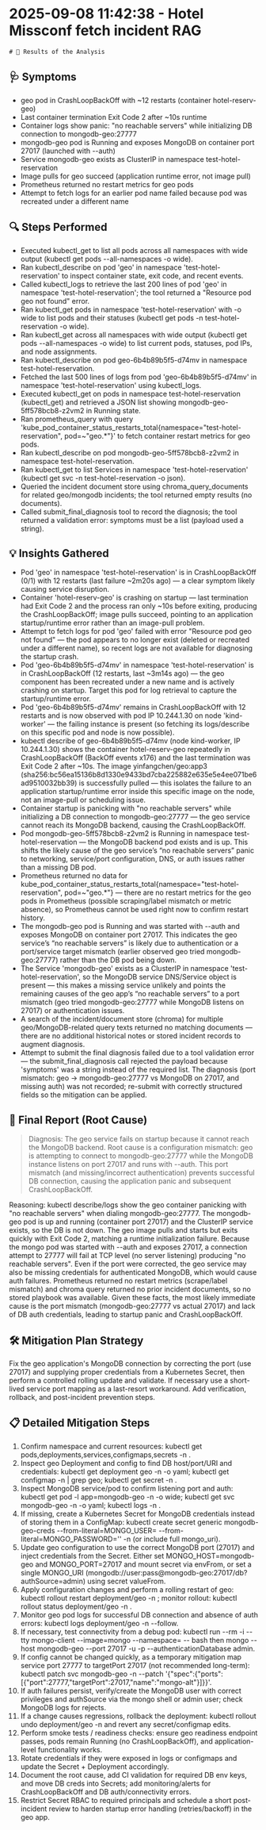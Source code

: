# 2025-09-08 11:42:38 - Hotel Missconf fetch incident RAG

    # 📝 Results of the Analysis

## 🩺 Symptoms
- geo pod in CrashLoopBackOff with ~12 restarts (container hotel-reserv-geo)
- Last container termination Exit Code 2 after ~10s runtime
- Container logs show panic: "no reachable servers" while initializing DB connection to mongodb-geo:27777
- mongodb-geo pod is Running and exposes MongoDB on container port 27017 (launched with --auth)
- Service mongodb-geo exists as ClusterIP in namespace test-hotel-reservation
- Image pulls for geo succeed (application runtime error, not image pull)
- Prometheus returned no restart metrics for geo pods
- Attempt to fetch logs for an earlier pod name failed because pod was recreated under a different name

## 🔍 Steps Performed
- Executed kubectl_get to list all pods across all namespaces with wide output (kubectl get pods --all-namespaces -o wide).
- Ran kubectl_describe on pod 'geo' in namespace 'test-hotel-reservation' to inspect container state, exit code, and recent events.
- Called kubectl_logs to retrieve the last 200 lines of pod 'geo' in namespace 'test-hotel-reservation'; the tool returned a "Resource pod geo not found" error.
- Ran kubectl_get pods in namespace 'test-hotel-reservation' with -o wide to list pods and their statuses (kubectl get pods -n test-hotel-reservation -o wide).
- Ran kubectl_get across all namespaces with wide output (kubectl get pods --all-namespaces -o wide) to list current pods, statuses, pod IPs, and node assignments.
- Ran kubectl_describe on pod geo-6b4b89b5f5-d74mv in namespace test-hotel-reservation.
- Fetched the last 500 lines of logs from pod 'geo-6b4b89b5f5-d74mv' in namespace 'test-hotel-reservation' using kubectl_logs.
- Executed kubectl_get on pods in namespace test-hotel-reservation (kubectl_get) and retrieved a JSON list showing mongodb-geo-5ff578bcb8-z2vm2 in Running state.
- Ran prometheus_query with query 'kube_pod_container_status_restarts_total{namespace="test-hotel-reservation", pod=~"geo.*"}' to fetch container restart metrics for geo pods.
- Ran kubectl_describe on pod mongodb-geo-5ff578bcb8-z2vm2 in namespace test-hotel-reservation.
- Ran kubectl_get to list Services in namespace 'test-hotel-reservation' (kubectl get svc -n test-hotel-reservation -o json).
- Queried the incident document store using chroma_query_documents for related geo/mongodb incidents; the tool returned empty results (no documents).
- Called submit_final_diagnosis tool to record the diagnosis; the tool returned a validation error: symptoms must be a list (payload used a string).

## 💡 Insights Gathered
- Pod 'geo' in namespace 'test-hotel-reservation' is in CrashLoopBackOff (0/1) with 12 restarts (last failure ~2m20s ago) — a clear symptom likely causing service disruption.
- Container 'hotel-reserv-geo' is crashing on startup — last termination had Exit Code 2 and the process ran only ~10s before exiting, producing the CrashLoopBackOff; image pulls succeed, pointing to an application startup/runtime error rather than an image-pull problem.
- Attempt to fetch logs for pod 'geo' failed with error "Resource pod geo not found" — the pod appears to no longer exist (deleted or recreated under a different name), so recent logs are not available for diagnosing the startup crash.
- Pod 'geo-6b4b89b5f5-d74mv' in namespace 'test-hotel-reservation' is in CrashLoopBackOff (12 restarts, last ~3m14s ago) — the geo component has been recreated under a new name and is actively crashing on startup. Target this pod for log retrieval to capture the startup/runtime error.
- Pod 'geo-6b4b89b5f5-d74mv' remains in CrashLoopBackOff with 12 restarts and is now observed with pod IP 10.244.1.30 on node 'kind-worker' — the failing instance is present (so fetching its logs/describe on this specific pod and node is now possible).
- kubectl describe of geo-6b4b89b5f5-d74mv (node kind-worker, IP 10.244.1.30) shows the container hotel-reserv-geo repeatedly in CrashLoopBackOff (BackOff events x176) and the last termination was Exit Code 2 after ~10s. The image yinfangchen/geo:app3 (sha256:bc56ea15136b8d1330e9433bd7cba225882e635e5e4ee071be6ad9510032bb39) is successfully pulled — this isolates the failure to an application startup/runtime error inside this specific image on the node, not an image-pull or scheduling issue.
- Container startup is panicking with "no reachable servers" while initializing a DB connection to mongodb-geo:27777 — the geo service cannot reach its MongoDB backend, causing the CrashLoopBackOff.
- Pod mongodb-geo-5ff578bcb8-z2vm2 is Running in namespace test-hotel-reservation — the MongoDB backend pod exists and is up. This shifts the likely cause of the geo service’s “no reachable servers” panic to networking, service/port configuration, DNS, or auth issues rather than a missing DB pod.
- Prometheus returned no data for kube_pod_container_status_restarts_total{namespace="test-hotel-reservation", pod=~"geo.*"} — there are no restart metrics for the geo pods in Prometheus (possible scraping/label mismatch or metric absence), so Prometheus cannot be used right now to confirm restart history.
- The mongodb-geo pod is Running and was started with --auth and exposes MongoDB on container port 27017. This indicates the geo service’s “no reachable servers” is likely due to authentication or a port/service target mismatch (earlier observed geo tried mongodb-geo:27777) rather than the DB pod being down.
- The Service 'mongodb-geo' exists as a ClusterIP in namespace 'test-hotel-reservation', so the MongoDB service DNS/Service object is present — this makes a missing service unlikely and points the remaining causes of the geo app’s “no reachable servers” to a port mismatch (geo tried mongodb-geo:27777 while MongoDB listens on 27017) or authentication issues.
- A search of the incident/document store (chroma) for multiple geo/MongoDB-related query texts returned no matching documents — there are no additional historical notes or stored incident records to augment diagnosis.
- Attempt to submit the final diagnosis failed due to a tool validation error — the submit_final_diagnosis call rejected the payload because 'symptoms' was a string instead of the required list. The diagnosis (port mismatch: geo -> mongodb-geo:27777 vs MongoDB on 27017, and missing auth) was not recorded; re-submit with correctly structured fields so the mitigation can be applied.

## 🚨 Final Report (Root Cause)
> Diagnosis:
The geo service fails on startup because it cannot reach the MongoDB backend. Root cause is a configuration mismatch: geo is attempting to connect to mongodb-geo:27777 while the MongoDB instance listens on port 27017 and runs with --auth. This port mismatch (and missing/incorrect authentication) prevents successful DB connection, causing the application panic and subsequent CrashLoopBackOff.

Reasoning:
kubectl describe/logs show the geo container panicking with "no reachable servers" when dialing mongodb-geo:27777. The mongodb-geo pod is up and running (container port 27017) and the ClusterIP service exists, so the DB is not down. The geo image pulls and starts but exits quickly with Exit Code 2, matching a runtime initialization failure. Because the mongo pod was started with --auth and exposes 27017, a connection attempt to 27777 will fail at TCP level (no server listening) producing "no reachable servers". Even if the port were corrected, the geo service may also be missing credentials for authenticated MongoDB, which would cause auth failures. Prometheus returned no restart metrics (scrape/label mismatch) and chroma query returned no prior incident documents, so no stored playbook was available. Given these facts, the most likely immediate cause is the port mismatch (mongodb-geo:27777 vs actual 27017) and lack of DB auth credentials, leading to startup panic and CrashLoopBackOff.

## 🛠️ Mitigation Plan Strategy
Fix the geo application's MongoDB connection by correcting the port (use 27017) and supplying proper credentials from a Kubernetes Secret, then perform a controlled rolling update and validate. If necessary use a short-lived service port mapping as a last-resort workaround. Add verification, rollback, and post-incident prevention steps.

## 📋 Detailed Mitigation Steps
1. Confirm namespace and current resources: kubectl get pods,deployments,services,configmaps,secrets -n <NAMESPACE>.
2. Inspect geo Deployment and config to find DB host/port/URI and credentials: kubectl get deployment geo -n <NAMESPACE> -o yaml; kubectl get configmap -n <NAMESPACE> | grep geo; kubectl get secret -n <NAMESPACE>.
3. Inspect MongoDB service/pod to confirm listening port and auth: kubectl get pod -l app=mongodb-geo -n <NAMESPACE> -o wide; kubectl get svc mongodb-geo -n <NAMESPACE> -o yaml; kubectl logs <mongodb-pod> -n <NAMESPACE>.
4. If missing, create a Kubernetes Secret for MongoDB credentials instead of storing them in a ConfigMap: kubectl create secret generic mongodb-geo-creds --from-literal=MONGO_USER=<user> --from-literal=MONGO_PASSWORD='<pass>' -n <NAMESPACE> (or include full mongo_uri).
5. Update geo configuration to use the correct MongoDB port (27017) and inject credentials from the Secret. Either set MONGO_HOST=mongodb-geo and MONGO_PORT=27017 and mount secret via envFrom, or set a single MONGO_URI (mongodb://user:pass@mongodb-geo:27017/db?authSource=admin) using secret valueFrom.
6. Apply configuration changes and perform a rolling restart of geo: kubectl rollout restart deployment/geo -n <NAMESPACE>; monitor rollout: kubectl rollout status deployment/geo -n <NAMESPACE>.
7. Monitor geo pod logs for successful DB connection and absence of auth errors: kubectl logs deployment/geo -n <NAMESPACE> --follow.
8. If necessary, test connectivity from a debug pod: kubectl run --rm -i --tty mongo-client --image=mongo --namespace=<NAMESPACE> -- bash then mongo --host mongodb-geo --port 27017 -u <user> -p <pass> --authenticationDatabase admin.
9. If config cannot be changed quickly, as a temporary mitigation map service port 27777 to targetPort 27017 (not recommended long-term): kubectl patch svc mongodb-geo -n <NAMESPACE> --patch '{"spec":{"ports":[{"port":27777,"targetPort":27017,"name":"mongo-alt"}]}}'.
10. If auth failures persist, verify/create the MongoDB user with correct privileges and authSource via the mongo shell or admin user; check MongoDB logs for rejects.
11. If a change causes regressions, rollback the deployment: kubectl rollout undo deployment/geo -n <NAMESPACE> and revert any secret/configmap edits.
12. Perform smoke tests / readiness checks: ensure geo readiness endpoint passes, pods remain Running (no CrashLoopBackOff), and application-level functionality works.
13. Rotate credentials if they were exposed in logs or configmaps and update the Secret + Deployment accordingly.
14. Document the root cause, add CI validation for required DB env keys, and move DB creds into Secrets; add monitoring/alerts for CrashLoopBackOff and DB auth/connectivity errors.
15. Restrict Secret RBAC to required principals and schedule a short post-incident review to harden startup error handling (retries/backoff) in the geo app.
